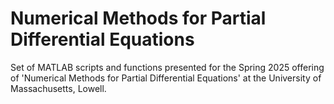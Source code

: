 # Numerical Methods for Partial Differential Equations
Set of MATLAB scripts and functions presented for the Spring 2025 offering of 'Numerical Methods for Partial Differential Equations' at the University of Massachusetts, Lowell.
